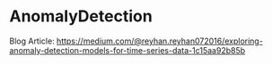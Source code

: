 # AnomalyDetection

Blog Article: https://medium.com/@reyhan.reyhan072016/exploring-anomaly-detection-models-for-time-series-data-1c15aa92b85b
